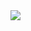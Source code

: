 <img src="https://github.com/pejmanbtc/pejmanbtc/assets/95918753/b878a09d-c548-4783-89cc-1c2038ad1673">

